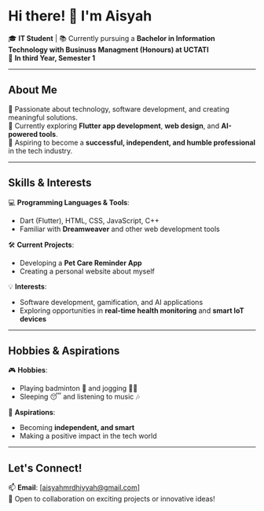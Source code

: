 
# Hi there! 👋 I'm Aisyah  

🎓 **IT Student** | 📚 Currently pursuing a **Bachelor in Information Technology with Businuss Managment (Honours) at UCTATI**  
📅 **In third Year, Semester 1**  

---

## About Me  

🌟 Passionate about technology, software development, and creating meaningful solutions.  
🚀 Currently exploring **Flutter app development**, **web design**, and **AI-powered tools**.  
🎯 Aspiring to become a **successful, independent, and humble professional** in the tech industry.  

---

## Skills & Interests  

💻 **Programming Languages & Tools**:  
- Dart (Flutter), HTML, CSS, JavaScript, C++ 
- Familiar with **Dreamweaver** and other web development tools  

🛠️ **Current Projects**:  
- Developing a **Pet Care Reminder App**  
- Creating a personal website about myself  

💡 **Interests**:  
- Software development, gamification, and AI applications  
- Exploring opportunities in **real-time health monitoring** and **smart IoT devices**  

---

## Hobbies & Aspirations  

🎮 **Hobbies**:  
- Playing badminton 🏸 and jogging 🏃‍♀️  
- Sleeping 😴 and listening to music 🎶  

🌟 **Aspirations**:  
- Becoming **independent, and smart**  
- Making a positive impact in the tech world  

---

## Let's Connect!  

📫 **Email**: [aisyahmrdhiyyah@gmail.com]  
💬 Open to collaboration on exciting projects or innovative ideas!  
